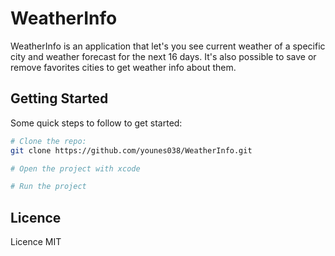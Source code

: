 # WeatherInfo

WeatherInfo is an application that let's you see current weather of a specific city and weather forecast for the next 16 days.
It's also possible to save or remove favorites cities to get weather info about them.

## **Getting Started**

Some quick steps to follow to get started:

```bash
# Clone the repo:
git clone https://github.com/younes038/WeatherInfo.git

# Open the project with xcode

# Run the project
```

## **Licence**

Licence MIT
